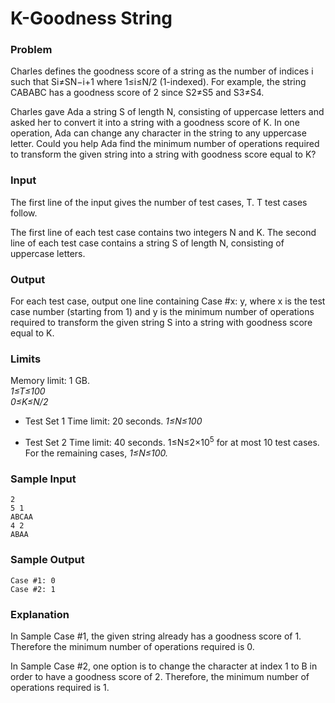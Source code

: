 # K-Goodness String

### Problem

Charles defines the goodness score of a string as the number of indices i such that Si≠SN−i+1 where 1≤i≤N/2 (1-indexed). For example, the string CABABC has a goodness score of 2 since S2≠S5 and S3≠S4.  

Charles gave Ada a string S of length N, consisting of uppercase letters and asked her to convert it into a string with a goodness score of K. In one operation, Ada can change any character in the string to any uppercase letter. Could you help Ada find the minimum number of operations required to transform the given string into a string with goodness score equal to K?


### Input

The first line of the input gives the number of test cases, T. T test cases follow.  

The first line of each test case contains two integers N and K. The second line of each test case contains a string S of length N, consisting of uppercase letters.


### Output

For each test case, output one line containing Case #x: y, where x is the test case number (starting from 1) and y is the minimum number of operations required to transform the given string S into a string with goodness score equal to K.


### Limits

Memory limit: 1 GB.  
*1≤T≤100*  
*0≤K≤N/2*  

* Test Set 1
  Time limit: 20 seconds.
  *1≤N≤100*  

* Test Set 2
  Time limit: 40 seconds.
  1≤N≤2×10<sup>5</sup> for at most 10 test cases.
  For the remaining cases, *1≤N≤100.*  

### Sample Input
```
2
5 1
ABCAA
4 2
ABAA
```

### Sample Output
```
Case #1: 0
Case #2: 1
```

### Explanation 
In Sample Case #1, the given string already has a goodness score of 1. Therefore the minimum number of operations required is 0.

In Sample Case #2, one option is to change the character at index 1 to B in order to have a goodness score of 2. Therefore, the minimum number of operations required is 1.
